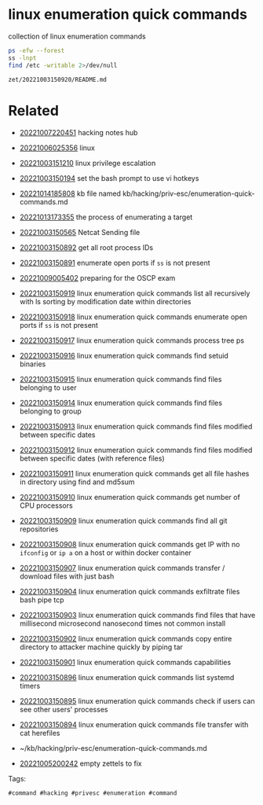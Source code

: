 # linux enumeration quick commands

collection of linux enumeration commands
```bash
ps -efw --forest
ss -lnpt
find /etc -writable 2>/dev/null
```

` zet/20221003150920/README.md `

# Related

- [20221007220451](/zet/20221007220451/README.md) hacking notes hub

- [20221006025356](/zet/20221006025356/README.md) linux

- [20221003151210](/zet/20221003151210/README.md) linux privilege escalation

- [20221003150194](/zet/20221003150194/README.md) set the bash prompt to use vi hotkeys
- [20221014185808](/zet/20221014185808/README.md) kb file named kb/hacking/priv-esc/enumeration-quick-commands.md
- [20221013173355](/zet/20221013173355/README.md) the process of enumerating a target
- [20221003150565](/zet/20221003150565/README.md) Netcat Sending file
- [20221003150892](/zet/20221003150892/README.md) get all root process IDs
- [20221003150891](/zet/20221003150891/README.md) enumerate open ports if `ss` is not present
- [20221009005402](/zet/20221009005402/README.md) preparing for the OSCP exam
- [20221003150919](/zet/20221003150919/README.md) linux enumeration quick commands list all recursively with ls sorting by modification date within directories
- [20221003150918](/zet/20221003150918/README.md) linux enumeration quick commands enumerate open ports if `ss` is not present
- [20221003150917](/zet/20221003150917/README.md) linux enumeration quick commands process tree ps
- [20221003150916](/zet/20221003150916/README.md) linux enumeration quick commands find setuid binaries
- [20221003150915](/zet/20221003150915/README.md) linux enumeration quick commands find files belonging to user
- [20221003150914](/zet/20221003150914/README.md) linux enumeration quick commands find files belonging to group
- [20221003150913](/zet/20221003150913/README.md) linux enumeration quick commands find files modified between specific dates
- [20221003150912](/zet/20221003150912/README.md) linux enumeration quick commands find files modified between specific dates (with reference files)
- [20221003150911](/zet/20221003150911/README.md) linux enumeration quick commands get all file hashes in directory using find and md5sum
- [20221003150910](/zet/20221003150910/README.md) linux enumeration quick commands get number of CPU processors
- [20221003150909](/zet/20221003150909/README.md) linux enumeration quick commands find all git repositories
- [20221003150908](/zet/20221003150908/README.md) linux enumeration quick commands get IP with no `ifconfig` or `ip a` on a host or within docker container
- [20221003150907](/zet/20221003150907/README.md) linux enumeration quick commands transfer / download files with just bash
- [20221003150904](/zet/20221003150904/README.md) linux enumeration quick commands exfiltrate files bash pipe tcp
- [20221003150903](/zet/20221003150903/README.md) linux enumeration quick commands find files that have millisecond microsecond nanosecond times not common install
- [20221003150902](/zet/20221003150902/README.md) linux enumeration quick commands copy entire directory to attacker machine quickly by piping tar
- [20221003150901](/zet/20221003150901/README.md) linux enumeration quick commands capabilities
- [20221003150896](/zet/20221003150896/README.md) linux enumeration quick commands list systemd timers
- [20221003150895](/zet/20221003150895/README.md) linux enumeration quick commands check if users can see other users' processes
- [20221003150894](/zet/20221003150894/README.md) linux enumeration quick commands file transfer with cat herefiles
- ~/kb/hacking/priv-esc/enumeration-quick-commands.md
- [20221005200242](/zet/20221005200242/README.md) empty zettels to fix

Tags:

    #command #hacking #privesc #enumeration #command 

